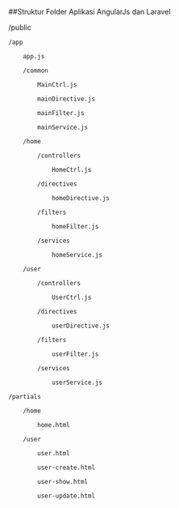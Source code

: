 ##Struktur Folder Aplikasi AngularJs dan Laravel

/public

    /app
    
        app.js
        
        /common
        
            MainCtrl.js
            
            mainDirective.js
            
            mainFilter.js
            
            mainService.js
            
        /home
        
            /controllers
            
                HomeCtrl.js
                
            /directives
            
                homeDirective.js
                
            /filters
            
                homeFilter.js
                
            /services
            
                homeService.js
                
        /user
        
            /controllers
            
                UserCtrl.js
                
            /directives
            
                userDirective.js
                
            /filters
            
                userFilter.js
                
            /services
            
                userService.js
                
    /partials
    
        /home
        
            home.html
            
        /user
        
            user.html
            
            user-create.html
            
            user-show.html
            
            user-update.html
            

